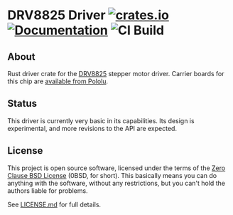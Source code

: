# DRV8825 Driver [![crates.io](https://img.shields.io/crates/v/drv8825.svg)](https://crates.io/crates/drv8825) [![Documentation](https://docs.rs/drv8825/badge.svg)](https://docs.rs/drv8825) ![CI Build](https://github.com/braun-embedded/step-dir/workflows/CI%20Build/badge.svg)

## About

Rust driver crate for the [DRV8825] stepper motor driver. Carrier boards for this chip are [available from Pololu](https://www.pololu.com/category/154/drv8825-stepper-motor-driver-carriers-high-current).

## Status

This driver is currently very basic in its capabilities. Its design is experimental, and more revisions to the API are expected.

## License

This project is open source software, licensed under the terms of the [Zero Clause BSD License] (0BSD, for short). This basically means you can do anything with the software, without any restrictions, but you can't hold the authors liable for problems.

See [LICENSE.md] for full details.

[drv8825]: https://www.ti.com/product/DRV8825
[zero clause bsd license]: https://opensource.org/licenses/0BSD
[license.md]: https://github.com/braun-embedded/step-dir/blob/master/LICENSE.md
